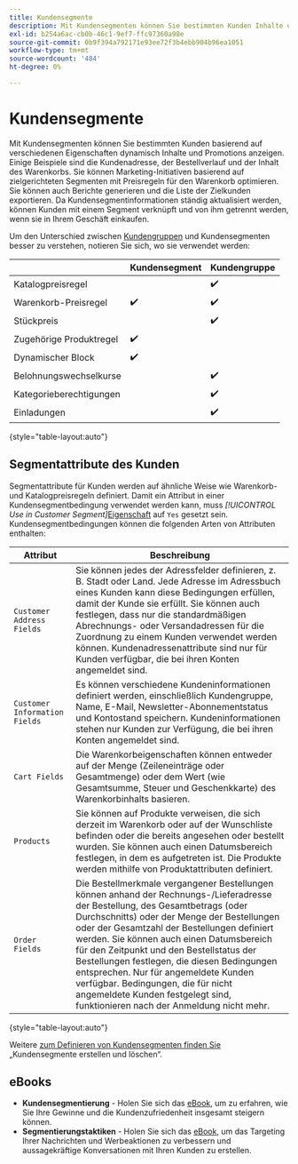 ```yaml
---
title: Kundensegmente
description: Mit Kundensegmenten können Sie bestimmten Kunden Inhalte und Promotions dynamisch anzeigen.
exl-id: b254a6ac-cb0b-46c1-9ef7-ffc97360a98e
source-git-commit: 0b9f394a792171e93ee72f3b4ebb904b96ea1051
workflow-type: tm+mt
source-wordcount: '484'
ht-degree: 0%

---
```


# Kundensegmente

Mit Kundensegmenten können Sie bestimmten Kunden basierend auf verschiedenen Eigenschaften dynamisch Inhalte und Promotions anzeigen. Einige Beispiele sind die Kundenadresse, der Bestellverlauf und der Inhalt des Warenkorbs. Sie können Marketing-Initiativen basierend auf zielgerichteten Segmenten mit Preisregeln für den Warenkorb optimieren. Sie können auch Berichte generieren und die Liste der Zielkunden exportieren. Da Kundensegmentinformationen ständig aktualisiert werden, können Kunden mit einem Segment verknüpft und von ihm getrennt werden, wenn sie in Ihrem Geschäft einkaufen.

Um den Unterschied zwischen [Kundengruppen](../customers/customer-groups.md) und Kundensegmenten besser zu verstehen, notieren Sie sich, wo sie verwendet werden:

|  | Kundensegment | Kundengruppe |
|--- |--- |--- |
| Katalogpreisregel |  | ✔️ |
| Warenkorb-Preisregel | ✔️ | ✔️ |
| Stückpreis |  | ✔️ |
| Zugehörige Produktregel | ✔️ |  |
| Dynamischer Block | ✔️ |  |
| Belohnungswechselkurse |  | ✔️ |
| Kategorieberechtigungen |  | ✔️ |
| Einladungen |  | ✔️ |

{style="table-layout:auto"}

## Segmentattribute des Kunden

Segmentattribute für Kunden werden auf ähnliche Weise wie Warenkorb- und Katalogpreisregeln definiert. Damit ein Attribut in einer Kundensegmentbedingung verwendet werden kann, muss _[!UICONTROL Use in Customer Segment]_[Eigenschaft](attribute-properties.md#) auf `Yes` gesetzt sein. Kundensegmentbedingungen können die folgenden Arten von Attributen enthalten:

| Attribut | Beschreibung |
|---|---|
| `Customer Address Fields` | Sie können jedes der Adressfelder definieren, z. B. Stadt oder Land. Jede Adresse im Adressbuch eines Kunden kann diese Bedingungen erfüllen, damit der Kunde sie erfüllt. Sie können auch festlegen, dass nur die standardmäßigen Abrechnungs- oder Versandadressen für die Zuordnung zu einem Kunden verwendet werden können. Kundenadressenattribute sind nur für Kunden verfügbar, die bei ihren Konten angemeldet sind. |
| `Customer Information Fields` | Es können verschiedene Kundeninformationen definiert werden, einschließlich Kundengruppe, Name, E-Mail, Newsletter-Abonnementstatus und Kontostand speichern. Kundeninformationen stehen nur Kunden zur Verfügung, die bei ihren Konten angemeldet sind. |
| `Cart Fields` | Die Warenkorbeigenschaften können entweder auf der Menge (Zeileneinträge oder Gesamtmenge) oder dem Wert (wie Gesamtsumme, Steuer und Geschenkkarte) des Warenkorbinhalts basieren. |
| `Products` | Sie können auf Produkte verweisen, die sich derzeit im Warenkorb oder auf der Wunschliste befinden oder die bereits angesehen oder bestellt wurden. Sie können auch einen Datumsbereich festlegen, in dem es aufgetreten ist. Die Produkte werden mithilfe von Produktattributen definiert. |
| `Order Fields` | Die Bestellmerkmale vergangener Bestellungen können anhand der Rechnungs-/Lieferadresse der Bestellung, des Gesamtbetrags (oder Durchschnitts) oder der Menge der Bestellungen oder der Gesamtzahl der Bestellungen definiert werden. Sie können auch einen Datumsbereich für den Zeitpunkt und den Bestellstatus der Bestellungen festlegen, die diesen Bedingungen entsprechen. Nur für angemeldete Kunden verfügbar. Bedingungen, die für nicht angemeldete Kunden festgelegt sind, funktionieren nach der Anmeldung nicht mehr. |

{style="table-layout:auto"}

Weitere [ zum Definieren von Kundensegmenten finden Sie ](../customers/customer-segment-create.md) „Kundensegmente erstellen und löschen“.

## eBooks

- **Kundensegmentierung** - Holen Sie sich das [eBook](https://business.adobe.com/resources/identifying-your-most-profitable-customers-introduction-customer-segmentation.html), um zu erfahren, wie Sie Ihre Gewinne und die Kundenzufriedenheit insgesamt steigern können.
- **Segmentierungstaktiken** - Holen Sie sich das [eBook](https://business.adobe.com/resources/3-segmentation-tactics-ignite-conversion.html), um das Targeting Ihrer Nachrichten und Werbeaktionen zu verbessern und aussagekräftige Konversationen mit Ihren Kunden zu erstellen.
